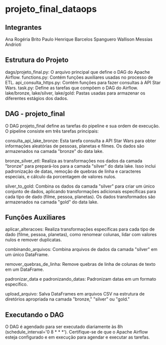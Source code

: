 # projeto_final_dataops

## Integrantes
Ana Rogéria Brito
Paulo Henrique Barcelos Spanguero
Wallison Messias Andrioti

## Estrutura do Projeto
dags/projeto_final.py: O arquivo principal que define o DAG do Apache Airflow.
functions.py: Contém funções auxiliares usadas no processo de ETL.
api_consulta_https.py: Contém funções para fazer consultas à API Star Wars.
task.py: Define as tarefas que compõem o DAG do Airflow.
lake/bronze, lake/silver, lake/gold: Pastas usadas para armazenar os diferentes estágios dos dados.

## DAG - projeto_final
O DAG projeto_final define as tarefas do pipeline e sua ordem de execução. O pipeline consiste em três tarefas principais:

consulta_api_lake_bronze: Esta tarefa consulta a API Star Wars para obter informações aleatórias de pessoas, planetas e filmes. Os dados são armazenados na camada "bronze" do data lake.

bronze_silver_etl: Realiza as transformações nos dados da camada "bronze" para prepará-los para a camada "silver" do data lake. Isso inclui padronização de datas, remoção de quebras de linha e caracteres especiais, e cálculo da porcentagem de valores nulos.

silver_to_gold: Combina os dados da camada "silver" para criar um único conjunto de dados, aplicando transformações adicionais específicas para cada tipo de dado (filme, pessoa, planetas). Os dados transformados são armazenados na camada "gold" do data lake.

## Funções Auxiliares
aplicar_alteracoes: Realiza transformações específicas para cada tipo de dado (filme, pessoa, planetas), como renomear colunas, lidar com valores nulos e remover duplicatas.

combinando_arquivos: Combina arquivos de dados da camada "silver" em um único DataFrame.

remover_quebras_de_linha: Remove quebras de linha de colunas de texto em um DataFrame.

padronizar_data e padronizando_datas: Padronizam datas em um formato específico.

upload_arquivo: Salva DataFrames em arquivos CSV na estrutura de diretórios apropriada na camada "bronze," "silver" ou "gold."

## Executando o DAG
O DAG é agendado para ser executado diariamente às 8h (schedule_interval='0 8 * * *'). Certifique-se de que o Apache Airflow esteja configurado e em execução para agendar e executar as tarefas.
